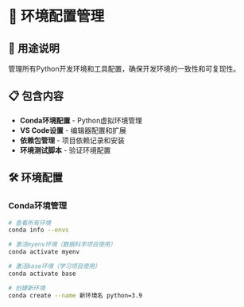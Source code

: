 # 🔧 环境配置管理

## 🎯 用途说明

管理所有Python开发环境和工具配置，确保开发环境的一致性和可复现性。

## 📋 包含内容

- **Conda环境配置** - Python虚拟环境管理
- **VS Code设置** - 编辑器配置和扩展
- **依赖包管理** - 项目依赖记录和安装
- **环境测试脚本** - 验证环境配置

## 🛠️ 环境配置

### Conda环境管理

```bash
# 查看所有环境
conda info --envs

# 激活myenv环境（数据科学项目使用）
conda activate myenv

# 激活base环境（学习项目使用）
conda activate base

# 创建新环境
conda create --name 新环境名 python=3.9
```
